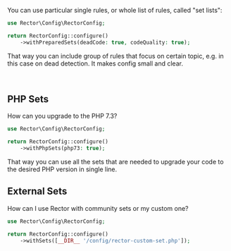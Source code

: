 You can use particular single rules, or whole list of rules, called "set lists":

```php
use Rector\Config\RectorConfig;

return RectorConfig::configure()
    ->withPreparedSets(deadCode: true, codeQuality: true);
```

That way you can include group of rules that focus on certain topic, e.g. in this case on dead detection. It makes config small and clear.

<br>

## PHP Sets

How can you upgrade to the PHP 7.3?

```php
use Rector\Config\RectorConfig;

return RectorConfig::configure()
    ->withPhpSets(php73: true);
```

That way you can use all the sets that are needed to upgrade your code to the desired PHP version in single line.


## External Sets

How can I use Rector with community sets or my custom one?

```php
use Rector\Config\RectorConfig;

return RectorConfig::configure()
    ->withSets([__DIR__ '/config/rector-custom-set.php']);
```
